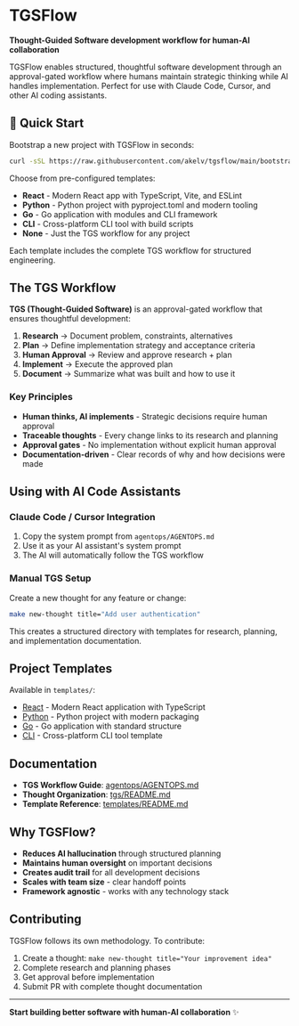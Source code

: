 # TGSFlow

**Thought-Guided Software development workflow for human-AI collaboration**

TGSFlow enables structured, thoughtful software development through an approval-gated workflow where humans maintain strategic thinking while AI handles implementation. Perfect for use with Claude Code, Cursor, and other AI coding assistants.

## 🚀 Quick Start

Bootstrap a new project with TGSFlow in seconds:

```bash
curl -sSL https://raw.githubusercontent.com/akelv/tgsflow/main/bootstrap.sh | bash
```

Choose from pre-configured templates:
- **React** - Modern React app with TypeScript, Vite, and ESLint
- **Python** - Python project with pyproject.toml and modern tooling
- **Go** - Go application with modules and CLI framework
- **CLI** - Cross-platform CLI tool with build scripts
- **None** - Just the TGS workflow for any project

Each template includes the complete TGS workflow for structured engineering.

## The TGS Workflow

**TGS (Thought-Guided Software)** is an approval-gated workflow that ensures thoughtful development:

1. **Research** → Document problem, constraints, alternatives
2. **Plan** → Define implementation strategy and acceptance criteria  
3. **Human Approval** → Review and approve research + plan
4. **Implement** → Execute the approved plan
5. **Document** → Summarize what was built and how to use it

### Key Principles

- **Human thinks, AI implements** - Strategic decisions require human approval
- **Traceable thoughts** - Every change links to its research and planning
- **Approval gates** - No implementation without explicit human approval
- **Documentation-driven** - Clear records of why and how decisions were made

## Using with AI Code Assistants

### Claude Code / Cursor Integration

1. Copy the system prompt from `agentops/AGENTOPS.md`
2. Use it as your AI assistant's system prompt
3. The AI will automatically follow the TGS workflow

### Manual TGS Setup

Create a new thought for any feature or change:

```bash
make new-thought title="Add user authentication"
```

This creates a structured directory with templates for research, planning, and implementation documentation.

## Project Templates

Available in `templates/`:
- [React](./templates/react/) - Modern React application with TypeScript
- [Python](./templates/python/) - Python project with modern packaging  
- [Go](./templates/go/) - Go application with standard structure
- [CLI](./templates/cli/) - Cross-platform CLI tool template

## Documentation

- **TGS Workflow Guide**: [agentops/AGENTOPS.md](./agentops/AGENTOPS.md)
- **Thought Organization**: [tgs/README.md](./tgs/README.md)
- **Template Reference**: [templates/README.md](./templates/README.md)

## Why TGSFlow?

- **Reduces AI hallucination** through structured planning
- **Maintains human oversight** on important decisions  
- **Creates audit trail** for all development decisions
- **Scales with team size** - clear handoff points
- **Framework agnostic** - works with any technology stack

## Contributing

TGSFlow follows its own methodology. To contribute:

1. Create a thought: `make new-thought title="Your improvement idea"`
2. Complete research and planning phases
3. Get approval before implementation
4. Submit PR with complete thought documentation

---

**Start building better software with human-AI collaboration** ✨